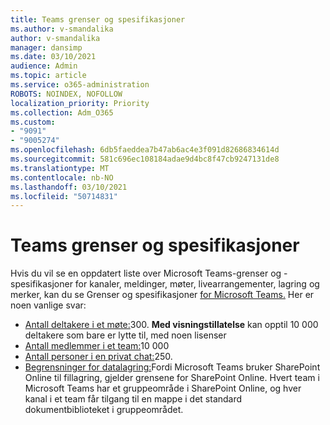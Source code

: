 ```yaml
---
title: Teams grenser og spesifikasjoner
ms.author: v-smandalika
author: v-smandalika
manager: dansimp
ms.date: 03/10/2021
audience: Admin
ms.topic: article
ms.service: o365-administration
ROBOTS: NOINDEX, NOFOLLOW
localization_priority: Priority
ms.collection: Adm_O365
ms.custom:
- "9091"
- "9005274"
ms.openlocfilehash: 6db5faeddea7b47ab6ac4e3f091d82686834614d
ms.sourcegitcommit: 581c696ec108184adae9d4bc8f47cb9247131de8
ms.translationtype: MT
ms.contentlocale: nb-NO
ms.lasthandoff: 03/10/2021
ms.locfileid: "50714831"
---
```

# <a name="teams-limits-and-specifications"></a>Teams grenser og spesifikasjoner

Hvis du vil se en oppdatert liste over Microsoft Teams-grenser og -spesifikasjoner for kanaler, meldinger, møter, livearrangementer, lagring og merker, kan du se Grenser og spesifikasjoner [for Microsoft Teams.](https://docs.microsoft.com/microsoftteams/limits-specifications-teams) Her er noen vanlige svar:

- [Antall deltakere i et møte:](https://docs.microsoft.com/microsoftteams/limits-specifications-teams#meetings-and-calls)300. **Med visningstillatelse** kan opptil 10 000 deltakere som bare er lytte til, med noen lisenser
- [Antall medlemmer i et team:](https://docs.microsoft.com/microsoftteams/limits-specifications-teams#teams-and-channels)10 000
- [Antall personer i en privat chat:](https://docs.microsoft.com/microsoftteams/limits-specifications-teams#chat)250. 
- [Begrensninger for datalagring:](https://docs.microsoft.com/microsoftteams/limits-specifications-teams#storage)Fordi Microsoft Teams bruker SharePoint Online til fillagring, gjelder grensene for SharePoint Online. Hvert team i Microsoft Teams har et gruppeområde i SharePoint Online, og hver kanal i et team får tilgang til en mappe i det standard dokumentbiblioteket i gruppeområdet.

